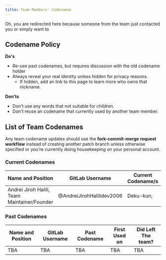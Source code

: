 ```yaml
---
title: Team Members' Codenames
---
```


Oh, you are redirected here because someone from the team just contacted you or simply want to 

## Codename Policy
**Do's**

* Re-use past codenames, but requires discussion with the old codename holder
* Always reveal your real identity unless hidden for privacy reasons.
    * If hidden, add an link to this page to learn more who owns that nickname.

**Don'ts**

* Don't use any words that not suitable for children.
* Don't reuse an codename that currently used by another team member.

## List of Team Codenames
Any team codename updates should use the **fork-commit-merge request workflow** instead of creating another patch branch unless otherwise specified or you're currently doing housekeeping on your personal account.

### Current Codenames

| **Name and Position** | **GitLab Username** | **Current Codename/s** | **Wiki Page / About This Person** | **Last Updated** |
| ------ | ------ | ------ | ------ | ------ |
| Andrei Jiroh Halili, Team Maintainer/Founder | @AndreiJirohHalilidev2006 | Deku-kun,  | <https://en.handbooksbythepins.cf/hall-of-fame/halili/andrei-jiroh> | Forgotten to add data. |

### Past Codenames

| **Name and Position** | **GitLab Username** | **Past Codename** | **First Used on** | **Did Left The team?** |
| ------ | ------ | ------ | ------ | ------ |
| TBA | TBA | TBA | TBA | TBA |
